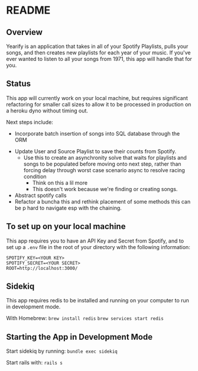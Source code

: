 # README

## Overview

Yearify is an application that takes in all of your Spotify Playlists, pulls your songs, and then creates new playlists for each year of your music. If you've ever wanted to listen to all your songs from 1971, this app will handle that for you.

## Status

This app will currently work on your local machine, but requires significant refactoring for smaller call sizes to allow it to be processed in production on a heroku dyno without timing out.

Next steps include:

* Incorporate batch insertion of songs into SQL database through the ORM
<!-- * Develop asynchronous solution so we don't have to wait for network requests to complete to move onto the next network request to substantially decrease runtime -->
* Update User and Source Playlist to save their counts from Spotify.
  * Use this to create an asynchronity solve that waits for playlists and songs to be populated before moving onto next step, rather than forcing delay through worst case scenario async to resolve racing condition
    * Think on this a lil more
    * This doesn't work because we're finding or creating songs.
* Abstract spotify calls
* Refactor a buncha this and rethink placement of some methods this can be p hard to navigate esp with the chaining.

## To set up on your local machine

This app requires you to have an API Key and Secret from Spotify, and to set up a `.env` file in the root of your directory with the following information:
```
SPOTIFY_KEY=<YOUR KEY>
SPOTIFY_SECRET=<YOUR SECRET>
ROOT=http://localhost:3000/
```

## Sidekiq

This app requires redis to be installed and running on your computer to run in development mode.

With Homebrew:
`brew install redis`
`brew services start redis`

## Starting the App in Development Mode

Start sidekiq by running:
`bundle exec sidekiq`

Start rails with:
`rails s`
